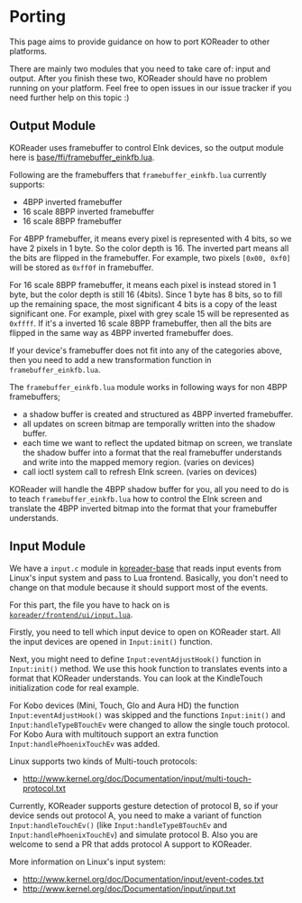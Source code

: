# Porting

This page aims to provide guidance on how to port KOReader to other platforms.

There are mainly two modules that you need to take care of: input and output.
After you finish these two, KOReader should have no problem running on your
platform. Feel free to open issues in our issue tracker if you need further help on this topic :)


## Output Module

KOReader uses framebuffer to control EInk devices, so the output module here is
[base/ffi/framebuffer_einkfb.lua](https://github.com/koreader/koreader-base/blob/master/ffi/framebuffer_einkfb.lua).

Following are the framebuffers that `framebuffer_einkfb.lua` currently supports:
  * 4BPP inverted framebuffer
  * 16 scale 8BPP inverted framebuffer
  * 16 scale 8BPP framebuffer

For 4BPP framebuffer, it means every pixel is represented with 4 bits, so we
have 2 pixels in 1 byte. So the color depth is 16. The inverted part means all
the bits are flipped in the framebuffer. For example, two pixels `[0x00, 0xf0]`
will be stored as `0xff0f` in framebuffer.

For 16 scale 8BPP framebuffer, it means each pixel is instead stored in 1 byte,
but the color depth is still 16 (4bits). Since 1 byte has 8 bits, so to fill
up the remaining space, the most significant 4 bits is a copy of the least
significant one. For example, pixel with grey scale 15 will be represented as
`0xffff`. If it's a inverted 16 scale 8BPP framebuffer, then all the bits are
flipped in the same way as 4BPP inverted framebuffer does.

If your device's framebuffer does not fit into any of the categories above,
then you need to add a new transformation function in `framebuffer_einkfb.lua`.

The `framebuffer_einkfb.lua` module works in following ways for non 4BPP framebuffers;
  * a shadow buffer is created and structured as 4BPP inverted framebuffer.
  * all updates on screen bitmap are temporally written into the shadow buffer.
  * each time we want to reflect the updated bitmap on screen, we translate
    the shadow buffer into a format that the real framebuffer understands and
    write into the mapped memory region. (varies on devices)
  * call ioctl system call to refresh EInk screen. (varies on devices)

KOReader will handle the 4BPP shadow buffer for you, all you need to do is to
teach `framebuffer_einkfb.lua` how to control the EInk screen and translate the 4BPP inverted
bitmap into the format that your framebuffer understands.

## Input Module

We have a `input.c` module in [koreader-base][kb-framework] that reads input
events from Linux's input system and pass to Lua frontend. Basically, you don't
need to change on that module because it should support most of the events.

For this part, the file you have to hack on is [`koreader/frontend/ui/input.lua`](https://github.com/koreader/koreader/blob/master/frontend/ui/input.lua).

Firstly, you need to tell which input device to open on KOReader start. All the
input devices are opened in `Input:init()` function.

Next, you might need to define `Input:eventAdjustHook()` function in
`Input:init()` method. We use this hook function to translates events into a
format that KOReader understands. You can look at the KindleTouch initialization code for real example.

For Kobo devices (Mini, Touch, Glo and Aura HD) the function `Input:eventAdjustHook()` was skipped and the functions `Input:init()` and `Input:handleTypeBTouchEv` were changed to allow the single touch protocol. For Kobo Aura with multitouch support an extra function `Input:handlePhoenixTouchEv` was added.

Linux supports two kinds of Multi-touch protocols:
 * http://www.kernel.org/doc/Documentation/input/multi-touch-protocol.txt

Currently, KOReader supports gesture detection of protocol B, so if your device sends out
protocol A, you need to make a variant of function `Input:handleTouchEv()` (like `Input:handleTypeBTouchEv` and `Input:handlePhoenixTouchEv`) and simulate protocol B.
Also you are welcome to send a PR that adds protocol A support to KOReader.

More information on Linux's input system:
 * http://www.kernel.org/doc/Documentation/input/event-codes.txt
 * http://www.kernel.org/doc/Documentation/input/input.txt



[einkfb-c]:https://github.com/koreader/koreader-base/blob/master/einkfb.c
[kb-framework]:https://github.com/koreader/koreader-base
[inputev]:https://github.com/koreader/koreader/blob/master/frontend/ui/inputevent.lua

